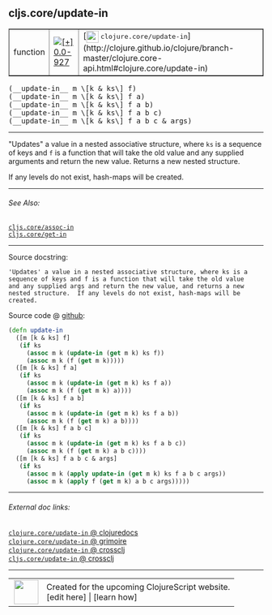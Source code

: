 ## cljs.core/update-in



 <table border="1">
<tr>
<td>function</td>
<td><a href="https://github.com/cljsinfo/cljs-api-docs/tree/0.0-927"><img valign="middle" alt="[+] 0.0-927" title="Added in 0.0-927" src="https://img.shields.io/badge/+-0.0--927-lightgrey.svg"></a> </td>
<td>
[<img height="24px" valign="middle" src="http://i.imgur.com/1GjPKvB.png"> <samp>clojure.core/update-in</samp>](http://clojure.github.io/clojure/branch-master/clojure.core-api.html#clojure.core/update-in)
</td>
</tr>
</table>


 <samp>
(__update-in__ m \[k & ks\] f)<br>
</samp>
 <samp>
(__update-in__ m \[k & ks\] f a)<br>
</samp>
 <samp>
(__update-in__ m \[k & ks\] f a b)<br>
</samp>
 <samp>
(__update-in__ m \[k & ks\] f a b c)<br>
</samp>
 <samp>
(__update-in__ m \[k & ks\] f a b c & args)<br>
</samp>

---

"Updates" a value in a nested associative structure, where `ks` is a sequence of
keys and `f` is a function that will take the old value and any supplied
arguments and return the new value. Returns a new nested structure.

If any levels do not exist, hash-maps will be created.



---


###### See Also:

[`cljs.core/assoc-in`](../cljs.core/assoc-in.md)<br>
[`cljs.core/get-in`](../cljs.core/get-in.md)<br>

---


Source docstring:

```
'Updates' a value in a nested associative structure, where ks is a
sequence of keys and f is a function that will take the old value
and any supplied args and return the new value, and returns a new
nested structure.  If any levels do not exist, hash-maps will be
created.
```


Source code @ [github](https://github.com/clojure/clojurescript/blob/r1843/src/cljs/cljs/core.cljs#L3021-L3046):

```clj
(defn update-in
  ([m [k & ks] f]
   (if ks
     (assoc m k (update-in (get m k) ks f))
     (assoc m k (f (get m k)))))
  ([m [k & ks] f a]
   (if ks
     (assoc m k (update-in (get m k) ks f a))
     (assoc m k (f (get m k) a))))
  ([m [k & ks] f a b]
   (if ks
     (assoc m k (update-in (get m k) ks f a b))
     (assoc m k (f (get m k) a b))))
  ([m [k & ks] f a b c]
   (if ks
     (assoc m k (update-in (get m k) ks f a b c))
     (assoc m k (f (get m k) a b c))))
  ([m [k & ks] f a b c & args]
   (if ks
     (assoc m k (apply update-in (get m k) ks f a b c args))
     (assoc m k (apply f (get m k) a b c args)))))
```

<!--
Repo - tag - source tree - lines:

 <pre>
clojurescript @ r1843
└── src
    └── cljs
        └── cljs
            └── <ins>[core.cljs:3021-3046](https://github.com/clojure/clojurescript/blob/r1843/src/cljs/cljs/core.cljs#L3021-L3046)</ins>
</pre>

-->

---



###### External doc links:

[`clojure.core/update-in` @ clojuredocs](http://clojuredocs.org/clojure.core/update-in)<br>
[`clojure.core/update-in` @ grimoire](http://conj.io/store/v1/org.clojure/clojure/1.7.0-beta3/clj/clojure.core/update-in/)<br>
[`clojure.core/update-in` @ crossclj](http://crossclj.info/fun/clojure.core/update-in.html)<br>
[`cljs.core/update-in` @ crossclj](http://crossclj.info/fun/cljs.core.cljs/update-in.html)<br>

---

 <table>
<tr><td>
<img valign="middle" align="right" width="48px" src="http://i.imgur.com/Hi20huC.png">
</td><td>
Created for the upcoming ClojureScript website.<br>
[edit here] | [learn how]
</td></tr></table>

[edit here]:https://github.com/cljsinfo/cljs-api-docs/blob/master/cljsdoc/cljs.core/update-in.cljsdoc
[learn how]:https://github.com/cljsinfo/cljs-api-docs/wiki/cljsdoc-files

<!--

This information was too distracting to show to readers, but I'll leave it
commented here since it is helpful to:

- pretty-print the data used to generate this document
- and show how to retrieve that data



The API data for this symbol:

```clj
{:description "\"Updates\" a value in a nested associative structure, where `ks` is a sequence of\nkeys and `f` is a function that will take the old value and any supplied\narguments and return the new value. Returns a new nested structure.\n\nIf any levels do not exist, hash-maps will be created.",
 :ns "cljs.core",
 :name "update-in",
 :signature ["[m [k & ks] f]"
             "[m [k & ks] f a]"
             "[m [k & ks] f a b]"
             "[m [k & ks] f a b c]"
             "[m [k & ks] f a b c & args]"],
 :history [["+" "0.0-927"]],
 :type "function",
 :related ["cljs.core/assoc-in" "cljs.core/get-in"],
 :full-name-encode "cljs.core/update-in",
 :source {:code "(defn update-in\n  ([m [k & ks] f]\n   (if ks\n     (assoc m k (update-in (get m k) ks f))\n     (assoc m k (f (get m k)))))\n  ([m [k & ks] f a]\n   (if ks\n     (assoc m k (update-in (get m k) ks f a))\n     (assoc m k (f (get m k) a))))\n  ([m [k & ks] f a b]\n   (if ks\n     (assoc m k (update-in (get m k) ks f a b))\n     (assoc m k (f (get m k) a b))))\n  ([m [k & ks] f a b c]\n   (if ks\n     (assoc m k (update-in (get m k) ks f a b c))\n     (assoc m k (f (get m k) a b c))))\n  ([m [k & ks] f a b c & args]\n   (if ks\n     (assoc m k (apply update-in (get m k) ks f a b c args))\n     (assoc m k (apply f (get m k) a b c args)))))",
          :title "Source code",
          :repo "clojurescript",
          :tag "r1843",
          :filename "src/cljs/cljs/core.cljs",
          :lines [3021 3046]},
 :full-name "cljs.core/update-in",
 :clj-symbol "clojure.core/update-in",
 :docstring "'Updates' a value in a nested associative structure, where ks is a\nsequence of keys and f is a function that will take the old value\nand any supplied args and return the new value, and returns a new\nnested structure.  If any levels do not exist, hash-maps will be\ncreated."}

```

Retrieve the API data for this symbol:

```clj
;; from Clojure REPL
(require '[clojure.edn :as edn])
(-> (slurp "https://raw.githubusercontent.com/cljsinfo/cljs-api-docs/catalog/cljs-api.edn")
    (edn/read-string)
    (get-in [:symbols "cljs.core/update-in"]))
```

-->
